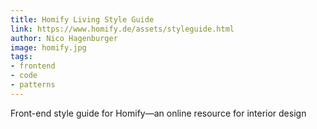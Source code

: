 ```yaml
---
title: Homify Living Style Guide
link: https://www.homify.de/assets/styleguide.html
author: Nico Hagenburger
image: homify.jpg
tags:
- frontend
- code
- patterns
---
```


Front-end style guide for Homify—an online resource for interior design
